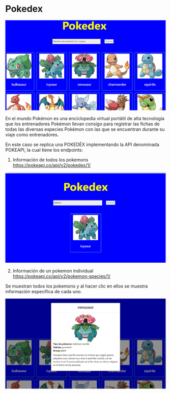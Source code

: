 # Pokedex 

![Pokedex](./assets/images/Pokedex1.png)

En el mundo Pokémon es una enciclopedia virtual portátil de alta tecnología que los entrenadores Pokémon llevan consigo para registrar las fichas de todas las diversas especies Pokémon con las que se encuentran durante su viaje como entrenadores.

En este caso se replica una POKEDÉX implementando la API denominada POKEAPI, la cual tiene los endpoints:

1. Información de todos los pokemons
https://pokeapi.co/api/v2/pokedex/1/

![filter](./assets/images/filerPokedex.png)

2. Información de un pokemon individual
https://pokeapi.co/api/v2/pokemon-species/1/

Se muestran todos los pokemons y al hacer clic en ellos se muestra información específica de cada uno.

![Modal](./assets/images/modalPokedex.png)


